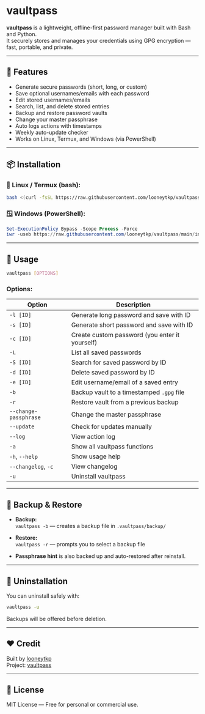 # vaultpass

**vaultpass** is a lightweight, offline-first password manager built with Bash and Python.  
It securely stores and manages your credentials using GPG encryption — fast, portable, and private.

---

## 🔐 Features

- Generate secure passwords (short, long, or custom)
- Save optional usernames/emails with each password
- Edit stored usernames/emails
- Search, list, and delete stored entries
- Backup and restore password vaults
- Change your master passphrase
- Auto logs actions with timestamps
- Weekly auto-update checker
- Works on Linux, Termux, and Windows (via PowerShell)

---

## 📦 Installation

### 🔧 Linux / Termux (bash):
```bash
bash <(curl -fsSL https://raw.githubusercontent.com/looneytkp/vaultpass/main/install/setup.sh)
```

### 🪟 Windows (PowerShell):
```powershell
Set-ExecutionPolicy Bypass -Scope Process -Force
iwr -useb https://raw.githubusercontent.com/looneytkp/vaultpass/main/install/setup.ps1 | iex
```

---

## 🧭 Usage

```bash
vaultpass [OPTIONS]
```

### Options:
| Option                  | Description                                      |
|------------------------|--------------------------------------------------|
| `-l [ID]`              | Generate long password and save with ID          |
| `-s [ID]`              | Generate short password and save with ID         |
| `-c [ID]`              | Create custom password (you enter it yourself)   |
| `-L`                   | List all saved passwords                         |
| `-S [ID]`              | Search for saved password by ID                  |
| `-d [ID]`              | Delete saved password by ID                      |
| `-e [ID]`              | Edit username/email of a saved entry             |
| `-b`                   | Backup vault to a timestamped `.gpg` file        |
| `-r`                   | Restore vault from a previous backup             |
| `--change-passphrase`  | Change the master passphrase                     |
| `--update`             | Check for updates manually                       |
| `--log`                | View action log                                  |
| `-a`                   | Show all vaultpass functions                     |
| `-h`, `--help`         | Show usage help                                  |
| `--changelog`, `-c`    | View changelog                                   |
| `-u`                   | Uninstall vaultpass                              |

---

## 💾 Backup & Restore

- **Backup:**  
  `vaultpass -b` — creates a backup file in `.vaultpass/backup/`

- **Restore:**  
  `vaultpass -r` — prompts you to select a backup file

- **Passphrase hint** is also backed up and auto-restored after reinstall.

---

## 🧼 Uninstallation

You can uninstall safely with:
```bash
vaultpass -u
```
Backups will be offered before deletion.

---

## ❤️ Credit

Built by [looneytkp](https://github.com/looneytkp)  
Project: [vaultpass](https://github.com/looneytkp/vaultpass)

---

## 📜 License

MIT License — Free for personal or commercial use.